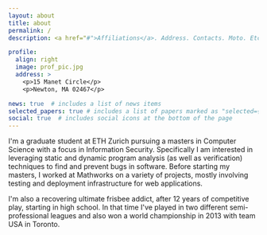 ```yaml
---
layout: about
title: about
permalink: /
description: <a href="#">Affiliations</a>. Address. Contacts. Moto. Etc.

profile:
  align: right
  image: prof_pic.jpg
  address: >
    <p>15 Manet Circle</p>
    <p>Newton, MA 02467</p>

news: true  # includes a list of news items
selected_papers: true # includes a list of papers marked as "selected={true}"
social: true  # includes social icons at the bottom of the page
---
```


I'm a graduate student at ETH Zurich pursuing a masters in
Computer Science with a focus in Information Security. Specifically I am
interested in leveraging static and dynamic program analysis (as well as
verification) techniques to find and prevent bugs in software. Before starting
my masters, I worked at Mathworks on a variety of projects, mostly involving
testing and deployment infrastructure for web applications.

I'm also a recovering ultimate frisbee addict, after 12 years of
competitive play, starting in high school. In that time I've played in two
different semi-professional leagues and also won a world championship in 2013
with team USA in Toronto.
